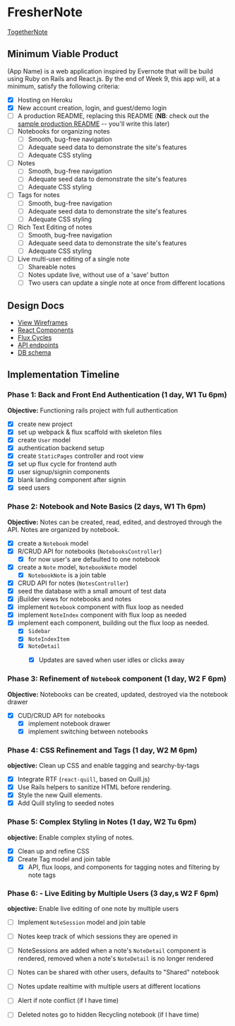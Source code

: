 # FresherNote

[TogetherNote](https://togethernote.herokuapp.com/)

[heroku]: http://www.herokuapp.com

## Minimum Viable Product

(App Name) is a web application inspired by Evernote that will be build using Ruby on Rails and React.js.  By the end of Week 9, this app will, at a minimum, satisfy the following criteria:

- [x] Hosting on Heroku
- [x] New account creation, login, and guest/demo login
- [ ] A production README, replacing this README (**NB**: check out the [sample production README](docs/production_readme.md) -- you'll write this later)
- [ ] Notebooks for organizing notes
  - [ ] Smooth, bug-free navigation
  - [ ] Adequate seed data to demonstrate the site's features
  - [ ] Adequate CSS styling
- [ ] Notes
  - [ ] Smooth, bug-free navigation
  - [ ] Adequate seed data to demonstrate the site's features
  - [ ] Adequate CSS styling
- [ ] Tags for notes
  - [ ] Smooth, bug-free navigation
  - [ ] Adequate seed data to demonstrate the site's features
  - [ ] Adequate CSS styling
- [ ] Rich Text Editing of notes
  - [ ] Smooth, bug-free navigation
  - [ ] Adequate seed data to demonstrate the site's features
  - [ ] Adequate CSS styling
- [ ] Live multi-user editing of a single note
  - [ ] Shareable notes
  - [ ] Notes update live, without use of a 'save' button
  - [ ] Two users can update a single note at once from different locations

## Design Docs
* [View Wireframes][views]
* [React Components][components]
* [Flux Cycles][flux-cycles]
* [API endpoints][api-endpoints]
* [DB schema][schema]

[views]: docs/views.md
[components]: docs/components.md
[flux-cycles]: docs/flux-cycles.md
[api-endpoints]: docs/api-endpoints.md
[schema]: docs/schema.md

## Implementation Timeline

### Phase 1: Back and Front End Authentication (1 day, W1 Tu 6pm)
**Objective:** Functioning rails project with full authentication

- [x] create new project
- [x] set up webpack & flux scaffold with skeleton files
- [x] create `User` model
- [x] authentication backend setup
- [x] create `StaticPages` controller and root view
- [x] set up flux cycle for frontend auth
- [x] user signup/signin components
- [x] blank landing component after signin
- [x] seed users

### Phase 2: Notebook and Note Basics (2 days, W1 Th 6pm)
**Objective:** Notes can be created, read, edited, and destroyed through the
API. Notes are organized by notebook.

- [x] create a `Notebook` model
- [x] R/CRUD API for notebooks (`NotebooksController`)
  - [x] for now user's are defaulted to one notebook
- [x] create a `Note` model, `NotebookNote` model
  - [x] `NotebookNote` is a join table
- [x] CRUD API for notes (`NotesController`)
- [x] seed the database with a small amount of test data
- [x] jBuilder views for notebooks and notes
- [x] implement `Notebook` component with flux loop as needed
- [x] implement `NoteIndex` component with flux loop as needed
- [x] implement each component, building out the flux loop as needed.
  - [x] `Sidebar`
  - [x] `NoteIndexItem`
  - [x] `NoteDetail`
    - [x] Updates are saved when user idles or clicks away


### Phase 3: Refinement of `Notebook` component (1 day, W2 F 6pm)
**Objective:** Notebooks can be created, updated, destroyed via the notebook drawer

- [x] CUD/CRUD API for notebooks
  - [x] implement notebook drawer
  - [x] implement switching between notebooks

### Phase 4: CSS Refinement and Tags (1 day, W2 M 6pm)
**objective:** Clean up CSS and enable tagging and searchy-by-tags

- [x] Integrate RTF (`react-quill`, based on Quill.js)
- [x] Use Rails helpers to sanitize HTML before rendering.
- [x] Style the new Quill elements.
- [x] Add Quill styling to seeded notes

### Phase 5: Complex Styling in Notes (1 day, W2 Tu 6pm)
**objective:** Enable complex styling of notes.

- [x] Clean up and refine CSS
- [x] Create Tag model and join table
  - [x] API, flux loops, and components for tagging notes and
  filtering by note tags

### Phase 6: - Live Editing by Multiple Users (3 day,s W2 F 6pm)
**objective:** Enable live editing of one note by multiple users

- [ ] Implement `NoteSession` model and join table
- [ ] Notes keep track of which sessions they are opened in
- [ ] NoteSessions are added when a note's `NoteDetail` component is rendered,
    removed when a note's `NoteDetail` is no longer rendered
- [ ] Notes can be shared with other users, defaults to "Shared" notebook
- [ ] Notes update realtime with multiple users at different locations
- [ ] Alert if note conflict (if I have time)
- [ ] Deleted notes go to hidden Recycling notebook (if I have time)


[phase-one]: docs/phases/phase1.md
[phase-two]: docs/phases/phase2.md
[phase-three]: docs/phases/phase3.md
[phase-four]: docs/phases/phase4.md
[phase-five]: docs/phases/phase5.md
